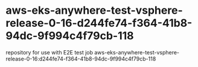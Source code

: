 # aws-eks-anywhere-test-vsphere-release-0-16-d244fe74-f364-41b8-94dc-9f994c4f79cb-118
repository for use with E2E test job aws-eks-anywhere-test-vsphere-release-0-16:d244fe74-f364-41b8-94dc-9f994c4f79cb-118
